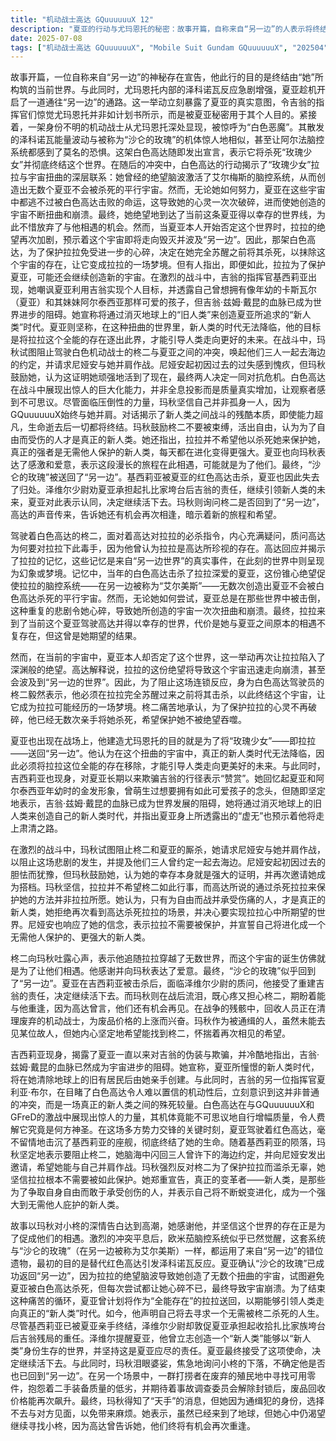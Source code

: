 ```yaml
---
title: "机动战士高达 GQuuuuuuX 12"
description: "夏亚的行动与尤玛恩托的秘密：故事开篇，自称来自“另一边”的人表示将终结“她”所创造的世界。尤玛恩托内部发生泽科诺瓦反应，夏亚开启了通往“另一边”的通道，这让吉翁指挥官发现尤玛恩托被夏亚用来实现其个人目的。随后，一架被称为“白色恶魔”的未知机动战士从尤玛恩托内部出现，其泽科诺瓦反应与“沙仑的玫瑰”类似，系统对此感到恐惧。白色高达宣称要杀死“玫瑰少女”并终结这个世界。拉拉的宇宙与柊二的决心：柊二质问高达为何要杀死拉拉，而高达则展示了拉拉记忆的重现，揭示了她因夏亚被白色高达杀死而绝望，并无数次创造出夏亚不会被杀死的平行宇宙。拉拉最终抵达了当前这个夏亚驾驶高达存活下来的世界，但她也因此失去了与夏亚相遇的机会。然而，夏亚否定了这个世界，导致拉拉再次陷入绝望，这个宇宙面临崩溃。为了防止宇宙崩溃并波及“另一边的世界”，柊二（白色高达的驾驶员）表示必须在拉拉完全苏醒前杀死她，终结这个宇宙，让它成为拉拉的一场梦。多方势力交锋与新人类的定义：基西莉亚出现，她发现了夏亚的欺骗，并透露吉翁·兹姆·戴昆的血脉已成为世界的阻碍，她计划在消灭地球上的旧人类后创造夏亚所追求的新人类时代。夏利亚·布尔（吉翁的另一位指挥官）目睹了白色高达的惊人机动性，并意识到这是新人类之间的战斗。白色高达对阵GQuuuuuuX和GFreD，战斗中它能够不可思议地增大质量。夏亚驾驶的红色高达随后击沉了基西莉亚的座舰，导致基西莉亚死亡。玛秋表示要阻止柊二，并回忆起三人去海边的约定，她邀请尼娅安与她并肩作战。玛秋拒绝让柊二为了保护拉拉而杀人，认为拉拉不需要被保护，并宣称只有那些为了自由而受伤的人才是真正的新人类，她将不断进化，成为强大的新人类。最终的抉择与未来展望：玛秋向小柊表达了感谢与爱意，认为这个世界是为了他们相遇而创造的。欧米茄脑控系统（与沙仑的玫瑰一样使用了来自“另一边”的错位遗物，最初用于代替红色高达引发泽科诺瓦）似乎觉醒了。夏亚确认“沙仑的玫瑰”已回到“另一边”，并表示他今后将寻找一个不用被柊二杀掉的人生。尽管基西莉亚已死，泽维尔少尉却敦促夏亚承担起收拾扎比家垮台后吉翁残局的责任，继续为新人类创造一个能够生存的世界，夏亚最终接受了这一使命。玛秋流泪询问小柊的下落，不确定他是否回到了“另一边”。在另一个场景中，一群打捞者在殖民地废墟中寻找废品，抱怨着二手装备的质量。最终，玛秋得知了“天手”的消息，但她因身为通缉犯而选择不去见面，并表示虽然来过地球，但她还想去找小柊，因为高达曾告诉她，他们还有机会重逢。"
date: 2025-07-08
tags: ["机动战士高达 GQuuuuuuX", "Mobile Suit Gundam GQuuuuuuX", "202504"]
---
```


故事开篇，一位自称来自“另一边”的神秘存在宣告，他此行的目的是终结由“她”所构筑的当前世界。与此同时，尤玛恩托内部的泽科诺瓦反应急剧增强，夏亚趁机开启了一道通往“另一边”的通路。这一举动立刻暴露了夏亚的真实意图，令吉翁的指挥官们惊觉尤玛恩托并非如计划书所示，而是被夏亚秘密用于其个人目的。紧接着，一架身份不明的机动战士从尤玛恩托深处显现，被惊呼为“白色恶魔”。其散发的泽科诺瓦能量波动与被称为“沙仑的玫瑰”的机体惊人地相似，甚至让阿尔法脑控系统都感到了莫名的恐惧。这架白色高达随即发出宣言，表示它将杀死“玫瑰少女”并彻底终结这个世界。在随后的冲突中，白色高达的行动揭示了“玫瑰少女”拉拉与宇宙扭曲的深层联系：她曾经的绝望脑波激活了艾尔梅斯的脑控系统，从而创造出无数个夏亚不会被杀死的平行宇宙。然而，无论她如何努力，夏亚在这些宇宙中都逃不过被白色高达击败的命运，这导致她的心灵一次次破碎，进而使她创造的宇宙不断扭曲和崩溃。最终，她绝望地到达了当前这条夏亚得以幸存的世界线，为此不惜放弃了与他相遇的机会。然而，当夏亚本人开始否定这个世界时，拉拉的绝望再次加剧，预示着这个宇宙即将走向毁灭并波及“另一边”。因此，那架白色高达，为了保护拉拉免受进一步的心碎，决定在她完全苏醒之前将其杀死，以抹除这个宇宙的存在，让它变成拉拉的一场梦境。但有人指出，即便如此，拉拉为了保护夏亚，可能还会继续创造新的宇宙。在激烈的战斗中，吉翁的指挥官基西莉亚出现，她嘲讽夏亚利用吉翁实现个人目标，并透露自己曾想拥有像年幼的卡斯瓦尔（夏亚）和其妹妹阿尔泰西亚那样可爱的孩子，但吉翁·兹姆·戴昆的血脉已成为世界进步的阻碍。她宣称将通过消灭地球上的“旧人类”来创造夏亚所追求的“新人类”时代。夏亚则坚称，在这种扭曲的世界里，新人类的时代无法降临，他的目标是将拉拉这个全能的存在逐出此界，才能引导人类走向更好的未来。在战斗中，玛秋试图阻止驾驶白色机动战士的柊二与夏亚之间的冲突，唤起他们三人一起去海边的约定，并请求尼娅安与她并肩作战。尼娅安起初因过去的过失感到愧疚，但玛秋鼓励她，认为这证明她顽强地活到了现在，最终两人决定一同对抗危机。白色高达在战斗中展现出惊人的巨大化能力，并非全息投影而是质量真实增加，让观察者感到不可思议。尽管面临压倒性的力量，玛秋坚信自己并非孤身一人，因为GQuuuuuuX始终与她并肩。对话揭示了新人类之间战斗的残酷本质，即使能力超凡，生命逝去后一切都将终结。玛秋鼓励柊二不要被束缚，活出自由，认为为了自由而受伤的人才是真正的新人类。她还指出，拉拉并不希望他以杀死她来保护她，真正的强者是无需他人保护的新人类，每天都在进化变得更强大。夏亚也向玛秋表达了感激和爱意，表示这段漫长的旅程在此相遇，可能就是为了他们。最终，“沙仑的玫瑰”被送回了“另一边”。基西莉亚被夏亚的红色高达击杀，夏亚也因此失去了归处。泽维尔少尉劝夏亚承担起扎比家垮台后吉翁的责任，继续引领新人类的未来，夏亚对此表示认同，决定继续活下去。玛秋则询问柊二是否回到了“另一边”，高达的声音传来，告诉她还有机会再次相逢，暗示着新的旅程和希望。

驾驶着白色高达的柊二，面对着高达对拉拉的必杀指令，内心充满疑问，质问高达为何要对拉拉下此毒手，因为他曾认为拉拉是高达所珍视的存在。高达回应并揭示了拉拉的记忆，这些记忆是来自“另一边世界”的真实事件，在此刻的世界中则呈现为幻象或梦境。记忆中，当年的白色高达击杀了拉拉深爱的夏亚，这份锥心绝望促使拉拉的脑控系统——在另一边被称为“艾尔美斯”——无数次创造出夏亚不会被白色高达杀死的平行宇宙。然而，无论她如何尝试，夏亚总是在那些世界中被击倒，这种重复的悲剧令她心碎，导致她所创造的宇宙一次次扭曲和崩溃。最终，拉拉来到了当前这个夏亚驾驶高达并得以幸存的世界，代价是她与夏亚之间原本的相遇不复存在，但这曾是她期望的结果。

然而，在当前的宇宙中，夏亚本人却否定了这个世界，这一举动再次让拉拉陷入了深渊般的绝望。高达解释说，拉拉的这份绝望将导致这个宇宙迅速走向崩溃，甚至会波及到“另一边的世界”。因此，为了阻止这场连锁反应，身为白色高达驾驶员的柊二毅然表示，他必须在拉拉完全苏醒过来之前将其击杀，以此终结这个宇宙，让它成为拉拉可能经历的一场梦境。柊二痛苦地承认，为了保护拉拉的心灵不再破碎，他已经无数次亲手将她杀死，希望保护她不被绝望吞噬。

夏亚也出现在战场上，他建造尤玛恩托的目的就是为了将“玫瑰少女”——即拉拉——送回“另一边”。他认为在这个扭曲的宇宙中，真正的新人类时代无法降临，因此必须将拉拉这位全能的存在移除，才能引导人类走向更美好的未来。与此同时，吉西莉亚也现身，对夏亚长期以来欺骗吉翁的行径表示“赞赏”。她回忆起夏亚和阿尔泰西亚年幼时的金发形象，曾萌生过想要拥有如此可爱孩子的念头，但随即坚定地表示，吉翁·兹姆·戴昆的血脉已成为世界发展的阻碍，她将通过消灭地球上的旧人类来创造自己的新人类时代，并指出夏亚身上所透露出的“虚无”也预示着他将走上肃清之路。

在激烈的战斗中，玛秋试图阻止柊二和夏亚的厮杀，她请求尼娅安与她并肩作战，以阻止这场悲剧的发生，并提及他们三人曾约定一起去海边。尼娅安起初因过去的胆怯而犹豫，但玛秋鼓励她，认为她的幸存本身就是强大的证明，并再次邀请她成为搭档。玛秋坚信，拉拉并不希望柊二如此行事，而高达所说的通过杀死拉拉来保护她的方法并非拉拉所愿。她认为，只有为自由而战并承受伤痛的人，才是真正的新人类，她拒绝再次看到高达杀死拉拉的场景，并决心要实现拉拉心中所期望的世界。尼娅安也响应了她的信念，表示拉拉不需要被保护，并宣誓自己将进化成一个无需他人保护的、更强大的新人类。

柊二向玛秋吐露心声，表示他追随拉拉穿越了无数世界，而这个宇宙的诞生仿佛就是为了让他们相遇。他感谢并向玛秋表达了爱意。最终，“沙仑的玫瑰”似乎回到了“另一边”。夏亚在吉西莉亚被击杀后，面临泽维尔少尉的质问，他接受了重建吉翁的责任，决定继续活下去。而玛秋则在战后流泪，既心疼又担心柊二，期盼着能与他重逢，因为高达曾言，他们还有机会再见。在战争的残骸中，回收人员正在清理废弃的机动战士，为废品价格的上涨而兴奋。玛秋作为被通缉的人，虽然未能去见某位故人，但她内心坚定地希望能找到柊二，怀揣着再次相见的希望。

吉西莉亚现身，揭露了夏亚一直以来对吉翁的伪装与欺骗，并冷酷地指出，吉翁·兹姆·戴昆的血脉已然成为宇宙进步的阻碍。她宣称，夏亚所憧憬的新人类时代，将在她清除地球上的旧有居民后由她亲手创建。与此同时，吉翁的另一位指挥官夏利亚·布尔，在目睹了白色高达令人难以置信的机动性后，立刻意识到这并非普通的冲突，而是一场真正的新人类之间的殊死较量。白色高达在与GQuuuuuuX和GFreD的激战中展现出惊人的力量，其机体竟能不可思议地自行增幅质量，令人费解它究竟是何方神圣。在这场多方势力交锋的关键时刻，夏亚驾驶着红色高达，毫不留情地击沉了基西莉亚的座舰，彻底终结了她的生命。随着基西莉亚的陨落，玛秋坚定地表示要阻止柊二，她脑海中闪回三人曾许下的海边约定，并向尼娅安发出邀请，希望她能与自己并肩作战。玛秋强烈反对柊二为了保护拉拉而滥杀无辜，她坚信拉拉根本不需要被如此保护。她郑重宣告，真正的变革者——新人类，是那些为了争取自身自由而敢于承受创伤的人，并表示自己将不断蜕变进化，成为一个强大到无需他人庇护的新人类。

故事以玛秋对小柊的深情告白达到高潮，她感谢他，并坚信这个世界的存在正是为了促成他们的相遇。激烈的冲突平息后，欧米茄脑控系统似乎已然觉醒，这套系统与“沙仑的玫瑰”（在另一边被称为艾尔美斯）一样，都运用了来自“另一边”的错位遗物，最初的目的是替代红色高达引发泽科诺瓦反应。夏亚确认“沙仑的玫瑰”已成功返回“另一边”，因为拉拉的绝望脑波导致她创造了无数个扭曲的宇宙，试图避免夏亚被白色高达杀死，但每次尝试都让她心碎不已，最终导致宇宙崩溃。为了结束这种痛苦的循环，夏亚曾计划将作为“全能存在”的拉拉送回，以期能够引领人类走向真正的“新人类”时代。如今，他声明自己将去寻求一个无需被柊二杀死的人生。尽管基西莉亚已被夏亚亲手终结，泽维尔少尉却敦促夏亚承担起收拾扎比家族垮台后吉翁残局的重任。泽维尔提醒夏亚，他曾立志创造一个“新人类”能够以“新人类”身份生存的世界，并坚持这是夏亚应尽的责任。夏亚最终接受了这项使命，决定继续活下去。与此同时，玛秋泪眼婆娑，焦急地询问小柊的下落，不确定他是否也已回到“另一边”。在另一个场景中，一群打捞者在废弃的殖民地中寻找可用零件，抱怨着二手装备质量的低劣，并期待着事故调查委员会解除封锁后，废品回收价格能再次飙升。最终，玛秋得知了“天手”的消息，但她因为通缉犯的身份，选择不去与对方见面，以免带来麻烦。她表示，虽然已经来到了地球，但她心中仍渴望继续寻找小柊，因为高达曾告诉她，他们终将有机会再次重逢。